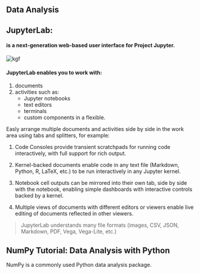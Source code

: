 ## Data Analysis

## JupyterLab:
#### is a next-generation web-based user interface for Project Jupyter.
![kgf](https://www.tng-project.org/static/data/lab_logo_tng.png)


#### JupyterLab enables you to work with:
1. documents
2. activities such as:
      * Jupyter notebooks 
      * text editors
      * terminals
      * custom components in a flexible.


Easly arrange multiple documents and activities side by side in the work area using tabs and splitters, for example:
1. Code Consoles provide transient scratchpads for running code interactively, with full support for rich output.

2. Kernel-backed documents enable code in any text file (Markdown, Python, R, LaTeX, etc.) to be run interactively in any Jupyter kernel.

3. Notebook cell outputs can be mirrored into their own tab, side by side with the notebook, enabling simple dashboards with interactive controls backed by a kernel.

4. Multiple views of documents with different editors or viewers enable live editing of documents reflected in other viewers. 

>JupyterLab understands many file formats (images, CSV, JSON, Markdown, PDF, Vega, Vega-Lite, etc.)



## NumPy Tutorial: Data Analysis with Python
NumPy is a commonly used Python data analysis package.


